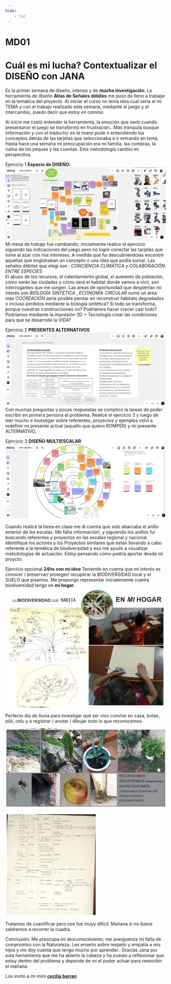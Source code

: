 ```yaml
---
hide:
    - toc
---
```


# MD01
# **Cuál es mi lucha?** Contextualizar el DISEÑO con JANA
Es la primer semana de diseño,  *intensa* y de **mucha investigación**. 
La herramienta de diseño **Atlas de Señales débiles** me puso de lleno a trabajar en la temática del proyecto. Al iniciar el curso no tenía idea cual sería el mi TEMA y con el trabajo realizado esta semana, mediante el juego y el intercambio, puedo decir que estoy *en camino*.

Al inicio me costó entender la herramienta, la emoción que sentí cuando presentaron el juego se transformó en frustración.. Más tranquila busque información y con el traductor *en la mano* pude ir entendiendo los conceptos detrás de las tarjetas que seleccionaba e ir entrando en tema. Hasta hace una semana mi preocupación era mi familia, las compras, la rutina de los peques y las cuentas. 
Esta metodología cambio mi perspectiva.

Ejercicio 1 **Espacio de DISEÑO**:
![](../images/MD01/1.JPG)
Mi mesa de trabajo fue cambiando, inicialmente realice el ejercicio siguendo las indicaciones del juego pero no logre conectar  las tarjetas que tome al azar con mis intereses. A medida que fui descubriendolas encontré aquellas que englobaban un concepto o una idea que podía sumar.  Las señales débiles que elegí  son : *CONCIENCIA CLIMÁTICA* y *COLABORACIÓN ENTRE ESPECIES*  
El abuso de los recursos, el calentamiento global, el aumento de población, cómo serán las ciudades y cómo será el habitat donde vamos a vivir, son interrogantes que me surgen. 
Las áreas de oportunidad  que despiertan mi interés son *BIOLOGÍA SINTÉTICA* , *ECONOMÍA CIRCULAR*  sumé un área más *COCREACIÓN* sería posible pensar en reconstruir habitats degradados o incluso perdidos mediante la biología sintética? Si todo se transforma, porque nuestras construcciones no? 
  Podríamos hacer crecer casi todo? Podríamos mediante la impresión 3D + Tecnología crear las condiciones para que se desarrolle la VIDA?
  
Ejercicio 2 **PRESENTES ALTERNATIVOS**
![](../images/MD01/2.JPG)
Con muchas preguntas y pocas respuestas se complicó la tareas de poder escribir en primera persona el problema. Realicé el ejercicio 3 y luego de leer mucho e investigar sobre referentes, proyectos y ejemplos volví a redefinir mi presente  actual (aquello que quiero ROMPER) y mi presente ALTERNATIVO. 

Ejercicio 3 **DISEÑO MULTIESCALAR**
![](../images/MD01/3.JPG)

Cuando realicé la tarea en clase me di cuenta que solo abarcaba el anillo exterior de las escalas. Me falta información!, y siguiendo los anillos fui buscando referentes y proyectos en las escalas regional y nacional. Identifique los actores y los Proyectos similares que estan llevando a cabo referente a la temática de biodiversidad y eso me ayudó a visualizar metodologías de actuación. Estoy pensando cómo podría aportar desde mi proycto.

Ejercicio  opcional **24hs con *mi idea***
Teniendo en cuenta que *mi interés* es conocer / preservar/ proteger/ recuperar la BIODIVERSIDAD local y el SUELO que pisamos. Me propongo representar inicialemente cuanta biodiversidad tengo en **mi hogar**.
![](../images/MD01/4A.JPG)

Perfecto día de lluvia para investigar qué ser vivo convive en casa, botas, piló, celu y a registrar / anotar / dibujar todo lo que reconocemos.

![](../images/MD01/4B.JPG)

![](../images/MD01/4C.JPG)

Tratamos de cuantificar pero nos fue muyy dificil. 
Mañana si no llueve saldremos a recorrer la cuadra.


Conclusión:
Me preocupa mi desconocimiento, me averguenza mi falta de compromiso con la Naturaleza. Les enseño sobre respeto y empatía a mis hijos y me doy cuenta que tengo mucho por aprender.. 
Gracias Jana por esta herramienta que me ha abierto la cabeza y ha puesto a reflexionar que estoy dentro del problema y depende de mi el poder actuar para reescribir el mañana.  

Los invito a mi miro **[cecilia barran](https://miro.com/app/board/uXjVKQ8BQl4=/)**